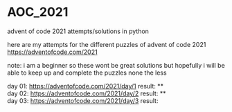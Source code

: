 # AOC_2021
advent of code 2021 attempts/solutions in python

here are my attempts for the different puzzles of advent of code 2021
https://adventofcode.com/2021

note: i am a beginner so these wont be great solutions but hopefully i will be able to keep up and complete the puzzles none the less

day 01: https://adventofcode.com/2021/day/1   result: **  
day 02: https://adventofcode.com/2021/day/2   result: **  
day 03: https://adventofcode.com/2021/day/3   result:   

